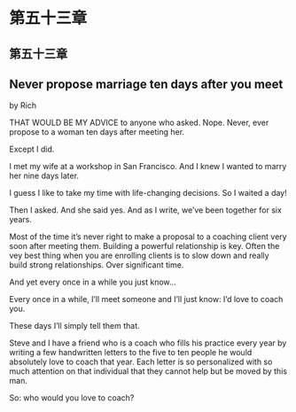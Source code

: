 # 第五十三章

## 第五十三章

## Never propose marriage ten days after you meet

by Rich

THAT WOULD BE MY ADVICE to anyone who asked. Nope. Never, ever propose to a woman ten days after meeting her.

Except I did.

I met my wife at a workshop in San Francisco. And I knew I wanted to marry her nine days later.

I guess I like to take my time with life-changing decisions. So I waited a day!

Then I asked. And she said yes. And as I write, we’ve been together for six years.

Most of the time it’s never right to make a proposal to a coaching client very soon after meeting them. Building a powerful relationship is key. Often the vey best thing when you are enrolling clients is to slow down and really build strong relationships. Over significant time.

And yet every once in a while you just know...

Every once in a while, I’ll meet someone and I’ll just know: I’d love to coach you.

These days I’ll simply tell them that.

Steve and I have a friend who is a coach who fills his practice every year by writing a few handwritten letters to the five to ten people he would absolutely love to coach that year. Each letter is so personalized with so much attention on that individual that they cannot help but be moved by this man.

So: who would you love to coach?

